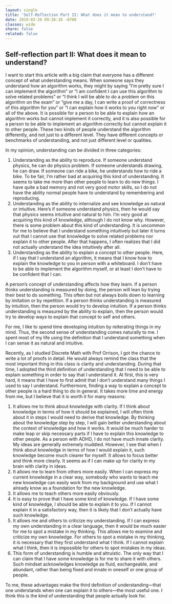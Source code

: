 ```yaml
---
layout: single
title: 'Self-Reflection Part II: What does it mean to understand?'
date: 2019-03-26 09:36:18 -0700
classes: wide
share: false
related: false
---
```


## Self-reflection part II: What does it mean to understand?

I want to start this article with a big claim that everyone has a different concept of what understanding means. When someone says they understand how an algorithm works, they might by saying “I’m pretty sure I can implement the algorithm” or “I am confident I can use this algorithm to solve related problems” or “I think I will be able to do a problem on this algorithm on the exam” or “give me a day, I can write a proof of correctness of this algorithm for you” or “I can explain how it works to you right now” or all of the above. It is possible for a person to be able to explain how an algorithm works but cannot implement it correctly, and it is also possible for a person to be able to implement an algorithm correctly but cannot explain it to other people. These two kinds of people understand the algorithm differently, and not just to a different level. They have different concepts or benchmarks of understanding, and not just different level or qualities.

In my opinion, understanding can be divided in three categories:

1.	Understanding as the ability to reproduce. If someone understand physics, he can do physics problem. If someone understands drawing, he can draw. If someone can ride a bike, he understands how to ride a bike. To be fair, I’m rather bad at acquiring this kind of understanding. It seems to take me more than other people to learn to do new things. I have quite a bad memory and not very good motor skills, so I do not have the ability normal people have to understand by remembering and reproducing. 
2.	Understanding as the ability to internalize and see knowledge as natural or intuitive. Here’s if someone understand physics, then he would say that physics seems intuitive and natural to him. I’m very good at acquiring this kind of knowledge, although I do not know why. However, there is some problem about this kind of understanding. It is uncommon for me to believe that I understand something intuitively but later it turns out that I cannot use that knowledge to solve related problems nor explain it to other people. After that happens, I often realizes that I did not actually understand the idea intuitively after all. 
3.	Understanding as the ability to explain a concept to other people. Here, if I say that I understand an algorithm, it means that I know how to explain the knowledge to you in person with a whiteboard. I don’t have to be able to implement the algorithm myself, or at least I don’t have to be confident that I can.

A person’s concept of understanding affects how they learn. If a person thinks understanding is measured by doing, the person will lean by trying their best to do something. This often but not always boils down to learning by imitation or by repetition. If a person thinks understanding is measured by intuition, then the person would try to develop intuition. If a person thinks understanding is measured by the ability to explain, then the person would try to develop ways to explain that concept to self and others.

For me, I like to spend time developing intuition by reiterating things in my mind. Thus, the second sense of understanding comes naturally to me. I spent most of my life using the definition that I understand something when I can sense it as natural and intuitive.

Recently, as I studied Discrete Math with Prof Orrison, I got the chance to write a lot of proofs in detail. He would always remind the class that the most important thing in this class is clarity and understanding. During that time, I adopted the third definition of understanding that I need to be able to explain something in order to say that I understand it. At first, this is very hard, it means that I have to first admit that I don’t understand many things I used to say I understand. Furthermore, finding a way to explain a concept to other people is a hard thing to do in general. It takes more time and energy from me, but I believe that it is worth it for many reasons:

1.	It allows me to think about knowledge with clarity. If I think about knowledge in terms of how it should be explained, I will often think about it in steps I would need to derive that knowledge. By thinking about the knowledge step by step, I will gain better understanding about the context of knowledge and how it works. It would be much harder to make leap or skip necessary parts if I have to explain this knowledge to other people. As a person with ADHD, I do not have much innate clarity. My ideas are generally extremely muddled. However, I see that when I think about knowledge in terms of how I would explain it, such knowledge become much clearer for myself. It allows to focus better and think more clearly. It seems as if I can make up for clarity in my brain with clarity in ideas.
2.	It allows me to learn from others more easily. When I can express my current knowledge in a clear way, somebody who wants to teach me new knowledge can easily work from my background and use what I already know as a foundation for the new knowledge.
3.	It allows me to teach others more easily obviously. 
4.	It is easy to prove that I have some kind of knowledge. If I have some kind of knowledge, I should be able to explain it to you. If I cannot explain it in a satisfactory way, then it is likely that I don’t actually have such knowledge.
5.	It allows me and others to criticize my understanding. If I can express my own understanding in a clear language, then it would be much easier for me to spot a mistake in my thinking. This allows me to examine and criticize my own knowledge. For others to spot a mistake in my thinking, it is necessary that they first understand what I think. If I cannot explain what I think, then it is impossible for others to spot mistakes in my ideas.
6.	This form of understanding is humble and altruistic. The only way that I can claim that I have some knowledge is for me to share it with others. Such mindset acknowledges knowledge as fluid, exchangeable, and abundant, rather than being fixed and innate in oneself or one group of people.

To me, these advantages make the third definition of understanding—that one understands when one can explain it to others—the most useful one. I think this is the kind of understanding that people actually look for.

